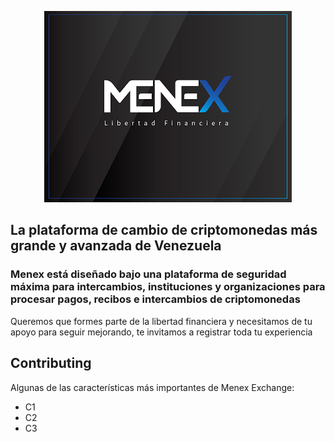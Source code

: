 <p align="center">
  <img src="/images/logo-menex.png">
</p>

## La plataforma de cambio de criptomonedas más grande y avanzada de Venezuela

### Menex está diseñado bajo una plataforma de seguridad máxima para intercambios, instituciones y organizaciones para procesar pagos, recibos e intercambios de criptomonedas

Queremos que formes parte de la libertad financiera y necesitamos de tu apoyo para seguir mejorando, te invitamos a registrar toda tu experiencia

## Contributing

Algunas de las características más importantes de Menex Exchange:

* C1
* C2
* C3
